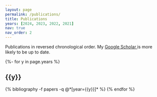 ```yaml
---
layout: page
permalink: /publications/
title: Publications
years: [2024, 2023, 2022, 2021]
nav: true
nav_order: 2
---
```

Publications in reversed chronological order. My <a href="https://scholar.google.com/citationsuser=19OfMHYAAAAJ&hl=en&authuser=1"> Google Scholar </a> is more likely to be up to date.

<!-- _pages/publications.md -->
<div class="publications">

{%- for y in page.years %}
  <h2 class="year">{{y}}</h2>
  {% bibliography -f papers -q @*[year={{y}}]* %}
{% endfor %}

</div>
